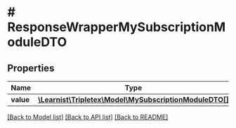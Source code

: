 # # ResponseWrapperMySubscriptionModuleDTO

## Properties

Name | Type | Description | Notes
------------ | ------------- | ------------- | -------------
**value** | [**\Learnist\Tripletex\Model\MySubscriptionModuleDTO[]**](MySubscriptionModuleDTO.md) |  | [optional]

[[Back to Model list]](../../README.md#models) [[Back to API list]](../../README.md#endpoints) [[Back to README]](../../README.md)
